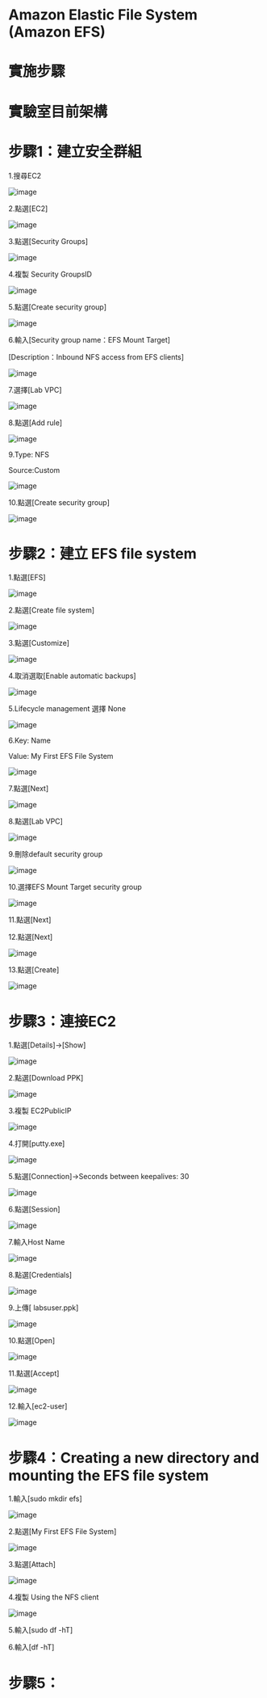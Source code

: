 # Amazon Elastic File System (Amazon EFS)

# 實施步驟

# 實驗室目前架構

# 步驟1：建立安全群組


1.搜尋EC2

![image](https://user-images.githubusercontent.com/103306835/222338960-2dd218a9-567c-4db9-8e15-dbd7b45a8981.png)

2.點選[EC2]

![image](https://user-images.githubusercontent.com/103306835/222339040-1e90de29-5606-476d-a7aa-88b54c7263ea.png)

3.點選[Security Groups]

![image](https://user-images.githubusercontent.com/103306835/222339123-ac289c0d-1566-48d0-aea0-63d1606056be.png)

4.複製 Security GroupsID

![image](https://user-images.githubusercontent.com/103306835/222339226-bcb7c231-0af0-4bec-a3ea-9ea7450bc65c.png)

5.點選[Create security group]

![image](https://user-images.githubusercontent.com/103306835/222339294-6a3bc37b-e73b-444f-b0f5-3ffdf8f00db6.png)

6.輸入[Security group name：EFS Mount Target]

[Description：Inbound NFS access from EFS clients]

![image](https://user-images.githubusercontent.com/103306835/222339579-ab36a231-a9e9-45c4-b617-d28614cab5df.png)

7.選擇[Lab VPC]

![image](https://user-images.githubusercontent.com/103306835/222339701-6fe630fa-874c-4341-acca-340fdbe19b85.png)

8.點選[Add rule]

![image](https://user-images.githubusercontent.com/103306835/222339775-93be1a65-574f-4d1b-98ff-9214f7b92cdb.png)

9.Type: NFS

Source:Custom

![image](https://user-images.githubusercontent.com/103306835/222339902-f37ad064-0437-448d-a4e5-eb8e0e984e9e.png)

10.點選[Create security group]

![image](https://user-images.githubusercontent.com/103306835/222339992-b0b54d51-9155-48f7-ba84-5eb88a5d9b55.png)

# 步驟2：建立 EFS file system


1.點選[EFS]

![image](https://user-images.githubusercontent.com/103306835/222340177-9efe4dcd-5fcc-46db-8cfd-02ff6a1f0edd.png)

2.點選[Create file system]

![image](https://user-images.githubusercontent.com/103306835/222340233-f3c4043a-94af-4ce0-aa77-cbe0881b6e60.png)

3.點選[Customize]

![image](https://user-images.githubusercontent.com/103306835/222340309-dc28cb72-423f-4bff-9904-ab69fb33138f.png)

4.取消選取[Enable automatic backups]

![image](https://user-images.githubusercontent.com/103306835/222340380-54824ca1-a56f-4c9d-8c87-612209b348b0.png)

5.Lifecycle management 選擇 None

![image](https://user-images.githubusercontent.com/103306835/222340464-2c6110c7-62fa-40d8-890d-ba10021ce2db.png)

6.Key: Name

Value: My First EFS File System

![image](https://user-images.githubusercontent.com/103306835/222340565-f65fc3d1-ed32-4f83-84e2-24f8594fbf96.png)

7.點選[Next]

![image](https://user-images.githubusercontent.com/103306835/222340622-6439d241-6ea5-4d47-990d-47f1c8f590de.png)

8.點選[Lab VPC]

![image](https://user-images.githubusercontent.com/103306835/222340685-d55a6c67-f9d5-4898-88da-813e96881e47.png)

9.刪除default security group

![image](https://user-images.githubusercontent.com/103306835/222340767-ddf5967f-4b99-4bb3-bdbd-5618d430fa42.png)

10.選擇EFS Mount Target security group

![image](https://user-images.githubusercontent.com/103306835/222341093-1a7fccd3-9561-4ca7-899e-5ffb7db093fe.png)

11.點選[Next]

12.點選[Next]

![image](https://user-images.githubusercontent.com/103306835/222358923-212fe983-6f46-4640-b56c-c86fbaed9e0d.png)

13.點選[Create]

![image](https://user-images.githubusercontent.com/103306835/222341414-a978d05b-29a2-459d-8d65-be52a01c286b.png)

# 步驟3：連接EC2


1.點選[Details]->[Show]

![image](https://user-images.githubusercontent.com/103306835/222341565-29e4b1c9-aab9-4671-833d-dee74d12906d.png)

2.點選[Download PPK]

![image](https://user-images.githubusercontent.com/103306835/222341658-17fa612a-c087-47a2-bc3b-d076c01834c4.png)

3.複製 EC2PublicIP

![image](https://user-images.githubusercontent.com/103306835/222341754-086bb042-fbf8-46e6-a7e3-2f38a789fed6.png)

4.打開[putty.exe]

![image](https://user-images.githubusercontent.com/103306835/222341917-d10631f8-562f-4313-8b66-d2f5c4201483.png)

5.點選[Connection]->Seconds between keepalives: 30

![image](https://user-images.githubusercontent.com/103306835/222342045-769c3db0-60f7-4a61-b534-a8b2c61fe5ea.png)

6.點選[Session]

![image](https://user-images.githubusercontent.com/103306835/222342132-8b5b4b7c-aa29-494a-99da-e93aac3df233.png)

7.輸入Host Name

![image](https://user-images.githubusercontent.com/103306835/222342254-a7fed32d-3c77-426a-9ede-e4f3c74a3e4b.png)

8.點選[Credentials]

![image](https://user-images.githubusercontent.com/103306835/222342377-85183869-b13d-4c1c-9e62-9db85f2b00c1.png)

9.上傳[ labsuser.ppk]

![image](https://user-images.githubusercontent.com/103306835/222342421-de5260fb-2ff3-4363-890e-d15bb7034989.png)

10.點選[Open]

![image](https://user-images.githubusercontent.com/103306835/222342550-cde6af8f-e01e-4662-9789-8877a46dcfb8.png)

11.點選[Accept]

![image](https://user-images.githubusercontent.com/103306835/222342792-17af718b-8412-4c46-bd4c-e224a7f4cbb5.png)

12.輸入[ec2-user]

![image](https://user-images.githubusercontent.com/103306835/222342883-f31e1e07-19c2-4c87-ba05-c4d3523a7bdc.png)

# 步驟4：Creating a new directory and mounting the EFS file system


1.輸入[sudo mkdir efs]

![image](https://user-images.githubusercontent.com/103306835/222343134-df5c2f94-acf4-4304-8e29-dcedfaad0d8b.png)

2.點選[My First EFS File System]

![image](https://user-images.githubusercontent.com/103306835/222343230-bc984409-d707-4885-b594-add163d035e4.png)

3.點選[Attach]

![image](https://user-images.githubusercontent.com/103306835/222343265-ba6bab8b-6d37-4871-a51b-43777e8c0d68.png)

4.複製 Using the NFS client

![image](https://user-images.githubusercontent.com/103306835/222343376-af69ac40-e76e-46e9-b1c1-d609c95f48c8.png)

5.輸入[sudo df -hT]

6.輸入[df -hT]


# 步驟5：
